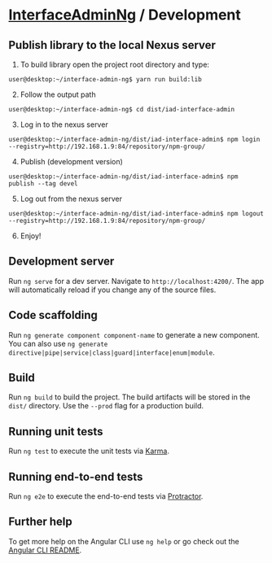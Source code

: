# [InterfaceAdminNg](../README.md) / Development

## Publish library to the local Nexus server

1. To build library open the project root directory and type: 

```
user@desktop:~/interface-admin-ng$ yarn run build:lib
```

2. Follow the output path

```
user@desktop:~/interface-admin-ng$ cd dist/iad-interface-admin
```

3. Log in to the nexus server

```
user@desktop:~/interface-admin-ng/dist/iad-interface-admin$ npm login --registry=http://192.168.1.9:84/repository/npm-group/
```

4. Publish (development version)

```
user@desktop:~/interface-admin-ng/dist/iad-interface-admin$ npm publish --tag devel
```

5. Log out from the nexus server

```
user@desktop:~/interface-admin-ng/dist/iad-interface-admin$ npm logout --registry=http://192.168.1.9:84/repository/npm-group/
```

6. Enjoy!

## Development server

Run `ng serve` for a dev server. Navigate to `http://localhost:4200/`. The app will automatically reload if you change any of the source files.

## Code scaffolding

Run `ng generate component component-name` to generate a new component. You can also use `ng generate directive|pipe|service|class|guard|interface|enum|module`.

## Build

Run `ng build` to build the project. The build artifacts will be stored in the `dist/` directory. Use the `--prod` flag for a production build.

## Running unit tests

Run `ng test` to execute the unit tests via [Karma](https://karma-runner.github.io).

## Running end-to-end tests

Run `ng e2e` to execute the end-to-end tests via [Protractor](http://www.protractortest.org/).

## Further help

To get more help on the Angular CLI use `ng help` or go check out the [Angular CLI README](https://github.com/angular/angular-cli/blob/master/README.md).
